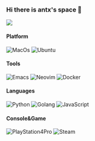 ### Hi there is antx's space 👋

<!--
**antx-code/antx-code** is a ✨ _special_ ✨ repository because its `README.md` (this file) appears on your GitHub profile.

Here are some ideas to get you started:

- 🔭 I’m currently working on ...
- 🌱 I’m currently learning ...
- 👯 I’m looking to collaborate on ...
- 🤔 I’m looking for help with ...
- 💬 Ask me about ...
- 📫 How to reach me: ...
- 😄 Pronouns: ...
- ⚡ Fun fact: ...
-->

![](https://github-readme-stats.vercel.app/api?username=antx-code&show_icons=True&theme=cobalt)

#### Platform

![MacOs](https://img.shields.io/badge/macOS-Catalina-d0d1d4?style=flat-square&logo=Apple)
![Ubuntu](https://img.shields.io/badge/Ubuntu-18.04%20LTS-E95420?style=flat-square&logo=Ubuntu)

#### Tools

![Emacs](https://img.shields.io/badge/-Emacs-563D7C?style=flat-square&logo=emacs&logoColor=ffffff)
![Neovim](https://img.shields.io/badge/-neovim-57A143?style=flat-square&logo=neovim&logoColor=ffffff)
![Docker](https://img.shields.io/badge/-Docker-2496ED?style=flat-square&logo=docker&logoColor=ffffff)

#### Languages

![Python](https://img.shields.io/badge/-python-3776AB?style=flat-square&logo=python&logoColor=ffffff)
![Golang](https://img.shields.io/badge/-go-00ADD8?style=flat-square&logo=go&logoColor=ffffff)
![JavaScript](https://img.shields.io/badge/-javascript-F7DF1E?style=flat-square&logo=javascript&logoColor=ffffff)

#### Console&Game

![PlayStation4Pro](https://img.shields.io/badge/-PlayStation%204%20Pro-eeeeee?style=flat-square&logo=playstation4&logoColor=000000)
![Steam](https://img.shields.io/badge/Steam-171a21?style=flat-square&logo=steam&logoColor=ffffff)
